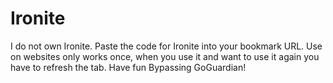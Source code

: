 # Ironite
I do not own Ironite.
Paste the code for Ironite into your bookmark URL.
Use on websites only works once, when you use it and want to use it again you have to refresh the tab.
Have fun Bypassing GoGuardian!
